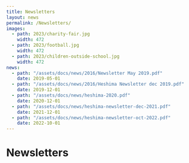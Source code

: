 ```yaml
---
title: Newsletters
layout: news
permalink: /Newsletters/
images:
  - path: 2023/charity-fair.jpg
    width: 472
  - path: 2023/football.jpg
    width: 472
  - path: 2023/children-outside-school.jpg
    width: 472
news:
  - path: "/assets/docs/news/2016/Newsletter May 2019.pdf"
    date: 2019-05-01
  - path: "/assets/docs/news/2016/Heshima Newsletter dec 2019.pdf"
    date: 2019-12-01
  - path: "/assets/docs/news/heshima-2020.pdf"
    date: 2020-12-01
  - path: "/assets/docs/news/heshima-newsletter-dec-2021.pdf"
    date: 2021-12-01
  - path: "/assets/docs/news/heshima-newsletter-oct-2022.pdf"
    date: 2022-10-01
---
```


# Newsletters
